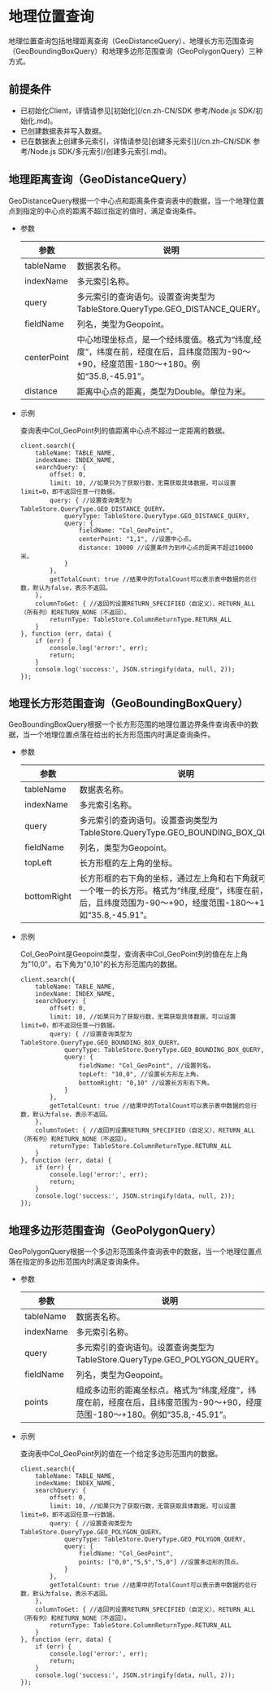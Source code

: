# 地理位置查询

地理位置查询包括地理距离查询（GeoDistanceQuery）、地理长方形范围查询（GeoBoundingBoxQuery）和地理多边形范围查询（GeoPolygonQuery）三种方式。

## 前提条件

-   已初始化Client，详情请参见[初始化](/cn.zh-CN/SDK 参考/Node.js SDK/初始化.md)。
-   已创建数据表并写入数据。
-   已在数据表上创建多元索引，详情请参见[创建多元索引](/cn.zh-CN/SDK 参考/Node.js SDK/多元索引/创建多元索引.md)。

## 地理距离查询（GeoDistanceQuery）

GeoDistanceQuery根据一个中心点和距离条件查询表中的数据，当一个地理位置点到指定的中心点的距离不超过指定的值时，满足查询条件。

-   参数

    |参数|说明|
    |--|--|
    |tableName|数据表名称。|
    |indexName|多元索引名称。|
    |query|多元索引的查询语句。设置查询类型为TableStore.QueryType.GEO\_DISTANCE\_QUERY。|
    |fieldName|列名，类型为Geopoint。|
    |centerPoint|中心地理坐标点，是一个经纬度值。格式为“纬度,经度”，纬度在前，经度在后，且纬度范围为-90～+90，经度范围-180～+180。例如“35.8,-45.91”。 |
    |distance|距离中心点的距离，类型为Double。单位为米。|

-   示例

    查询表中Col\_GeoPoint列的值距离中心点不超过一定距离的数据。

    ```
    client.search({
        tableName: TABLE_NAME,
        indexName: INDEX_NAME,
        searchQuery: {
            offset: 0,
            limit: 10, //如果只为了获取行数，无需获取具体数据，可以设置limit=0，即不返回任意一行数据。
            query: { //设置查询类型为TableStore.QueryType.GEO_DISTANCE_QUERY。
                queryType: TableStore.QueryType.GEO_DISTANCE_QUERY,
                query: {
                    fieldName: "Col_GeoPoint",
                    centerPoint: "1,1", //设置中心点。
                    distance: 10000 //设置条件为到中心点的距离不超过10000米。
                }
            },
            getTotalCount: true //结果中的TotalCount可以表示表中数据的总行数，默认为false，表示不返回。
        },
        columnToGet: { //返回列设置RETURN_SPECIFIED（自定义）、RETURN_ALL（所有列）和RETURN_NONE（不返回）。
            returnType: TableStore.ColumnReturnType.RETURN_ALL
        }
    }, function (err, data) {
        if (err) {
            console.log('error:', err);
            return;
        }
        console.log('success:', JSON.stringify(data, null, 2));
    });
    ```


## 地理长方形范围查询（GeoBoundingBoxQuery）

GeoBoundingBoxQuery根据一个长方形范围的地理位置边界条件查询表中的数据，当一个地理位置点落在给出的长方形范围内时满足查询条件。

-   参数

    |参数|说明|
    |--|--|
    |tableName|数据表名称。|
    |indexName|多元索引名称。|
    |query|多元索引的查询语句。设置查询类型为TableStore.QueryType.GEO\_BOUNDING\_BOX\_QUERY。|
    |fieldName|列名，类型为Geopoint。|
    |topLeft|长方形框的左上角的坐标。|
    |bottomRight|长方形框的右下角的坐标，通过左上角和右下角就可以确定一个唯一的长方形。格式为“纬度,经度”，纬度在前，经度在后，且纬度范围为-90～+90，经度范围-180～+180。例如“35.8,-45.91”。 |

-   示例

    Col\_GeoPoint是Geopoint类型，查询表中Col\_GeoPoint列的值在左上角为"10,0"，右下角为"0,10"的长方形范围内的数据。

    ```
    client.search({
        tableName: TABLE_NAME,
        indexName: INDEX_NAME,
        searchQuery: {
            offset: 0,
            limit: 10, //如果只为了获取行数，无需获取具体数据，可以设置limit=0，即不返回任意一行数据。
            query: { //设置查询类型为TableStore.QueryType.GEO_BOUNDING_BOX_QUERY。
                queryType: TableStore.QueryType.GEO_BOUNDING_BOX_QUERY,
                query: {
                    fieldName: "Col_GeoPoint", //设置列名。
                    topLeft: "10,0", //设置长方形左上角。
                    bottomRight: "0,10" //设置长方形右下角。
                }
            },
            getTotalCount: true //结果中的TotalCount可以表示表中数据的总行数，默认为false，表示不返回。
        },
        columnToGet: { //返回列设置RETURN_SPECIFIED（自定义）、RETURN_ALL（所有列）和RETURN_NONE（不返回）。
            returnType: TableStore.ColumnReturnType.RETURN_ALL
        }
    }, function (err, data) {
        if (err) {
            console.log('error:', err);
            return;
        }
        console.log('success:', JSON.stringify(data, null, 2));
    });
    ```


## 地理多边形范围查询（GeoPolygonQuery）

GeoPolygonQuery根据一个多边形范围条件查询表中的数据，当一个地理位置点落在指定的多边形范围内时满足查询条件。

-   参数

    |参数|说明|
    |--|--|
    |tableName|数据表名称。|
    |indexName|多元索引名称。|
    |query|多元索引的查询语句。设置查询类型为TableStore.QueryType.GEO\_POLYGON\_QUERY。|
    |fieldName|列名，类型为Geopoint。|
    |points|组成多边形的距离坐标点。格式为“纬度,经度”，纬度在前，经度在后，且纬度范围为-90～+90，经度范围-180～+180。例如“35.8,-45.91”。 |

-   示例

    查询表中Col\_GeoPoint列的值在一个给定多边形范围内的数据。

    ```
    client.search({
        tableName: TABLE_NAME,
        indexName: INDEX_NAME,
        searchQuery: {
            offset: 0,
            limit: 10, //如果只为了获取行数，无需获取具体数据，可以设置limit=0，即不返回任意一行数据。
            query: { //设置查询类型为TableStore.QueryType.GEO_POLYGON_QUERY。
                queryType: TableStore.QueryType.GEO_POLYGON_QUERY,
                query: {
                    fieldName: "Col_GeoPoint",
                    points: ["0,0","5,5","5,0"] //设置多边形的顶点。
                }
            },
            getTotalCount: true //结果中的TotalCount可以表示表中数据的总行数，默认为false，表示不返回。
        },
        columnToGet: { //返回列设置RETURN_SPECIFIED（自定义）、RETURN_ALL（所有列）和RETURN_NONE（不返回）。
            returnType: TableStore.ColumnReturnType.RETURN_ALL
        }
    }, function (err, data) {
        if (err) {
            console.log('error:', err);
            return;
        }
        console.log('success:', JSON.stringify(data, null, 2));
    });
    ```


